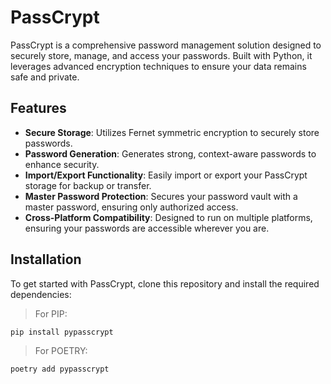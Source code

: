 # PassCrypt

PassCrypt is a comprehensive password management solution designed to securely store, manage, and access your passwords. Built with Python, it leverages advanced encryption techniques to ensure your data remains safe and private.

## Features

- **Secure Storage**: Utilizes Fernet symmetric encryption to securely store passwords.
- **Password Generation**: Generates strong, context-aware passwords to enhance security.
- **Import/Export Functionality**: Easily import or export your PassCrypt storage for backup or transfer.
- **Master Password Protection**: Secures your password vault with a master password, ensuring only authorized access.
- **Cross-Platform Compatibility**: Designed to run on multiple platforms, ensuring your passwords are accessible wherever you are.

## Installation

To get started with PassCrypt, clone this repository and install the required dependencies:

> For PIP:

```sh
pip install pypasscrypt
```

> For POETRY:

```sh
poetry add pypasscrypt
```
